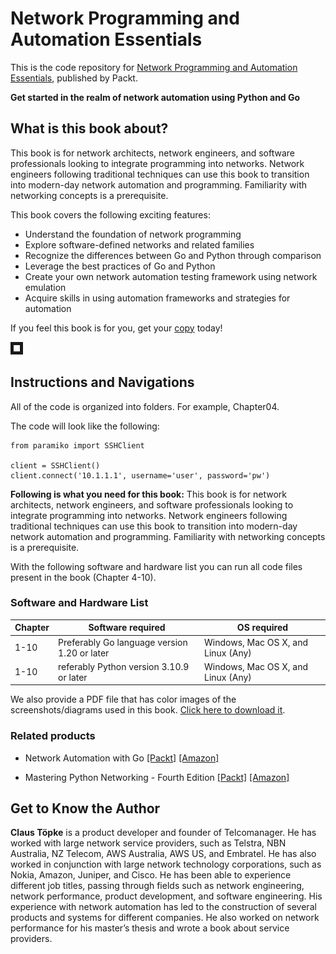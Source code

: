 # Network Programming and Automation Essentials

<a href="https://www.packtpub.com/product/network-programming-and-automation-essentials/9781803233666?utm_source=github&utm_medium=repository&utm_campaign=9781786461629"><img src="https://content.packt.com/B18165/cover_image_small.jpg" alt="" height="256px" align="right"></a>

This is the code repository for [Network Programming and Automation Essentials](https://www.packtpub.com/product/network-programming-and-automation-essentials/9781803233666?utm_source=github&utm_medium=repository&utm_campaign=9781786461629), published by Packt.

**Get started in the realm of network automation using Python and Go**

## What is this book about?
This book is for network architects, network engineers, and software professionals looking to integrate programming into networks. Network engineers following traditional techniques can use this book to transition into modern-day network automation and programming. Familiarity with networking concepts is a prerequisite.

This book covers the following exciting features:
* Understand the foundation of network programming
* Explore software-defined networks and related families
* Recognize the differences between Go and Python through comparison
* Leverage the best practices of Go and Python
* Create your own network automation testing framework using network emulation
* Acquire skills in using automation frameworks and strategies for automation

If you feel this book is for you, get your [copy](https://www.amazon.com/dp/1803233664) today!

<a href="https://www.packtpub.com/?utm_source=github&utm_medium=banner&utm_campaign=GitHubBanner"><img src="https://raw.githubusercontent.com/PacktPublishing/GitHub/master/GitHub.png" 
alt="https://www.packtpub.com/" border="5" /></a>

## Instructions and Navigations
All of the code is organized into folders. For example, Chapter04.

The code will look like the following:
```
from paramiko import SSHClient

client = SSHClient()
client.connect('10.1.1.1', username='user', password='pw')
```

**Following is what you need for this book:**
This book is for network architects, network engineers, and software professionals looking to integrate programming into networks. Network engineers following traditional techniques can use this book to transition into modern-day network automation and programming. Familiarity with networking concepts is a prerequisite.

With the following software and hardware list you can run all code files present in the book (Chapter 4-10).
### Software and Hardware List
| Chapter | Software required | OS required |
| -------- | ------------------------------------ | ----------------------------------- |
| 1-10 | Preferably Go language version 1.20 or later | Windows, Mac OS X, and Linux (Any) |
| 1-10 | referably Python version 3.10.9 or later | Windows, Mac OS X, and Linux (Any) |

We also provide a PDF file that has color images of the screenshots/diagrams used in this book. [Click here to download it](https://packt.link/AXHbe).

### Related products
* Network Automation with Go [[Packt]](https://www.packtpub.com/product/network-automation-with-go/9781800560925?utm_source=github&utm_medium=repository&utm_campaign=9781800560925) [[Amazon]](https://www.amazon.com/dp/1800560923)

* Mastering Python Networking - Fourth Edition [[Packt]](https://www.packtpub.com/product/mastering-python-networking-fourth-edition/9781803234618?utm_source=github&utm_medium=repository&utm_campaign=9781803234618) [[Amazon]](https://www.amazon.com/dp/180323461X)

## Get to Know the Author
**Claus Töpke**
is a product developer and founder of Telcomanager. He has worked with large network service providers, such as Telstra, NBN Australia, NZ Telecom, AWS Australia, AWS US, and Embratel. He has also worked in conjunction with large network technology corporations, such as Nokia, Amazon, Juniper, and Cisco. He has been able to experience different job titles, passing through fields such as network engineering, network performance, product development, and software engineering. His experience with network automation has led to the construction of several products and systems for different companies. He also worked on network performance for his master’s thesis and wrote a book about service providers.
 
